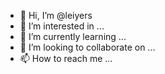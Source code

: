 - 👋 Hi, I’m @leiyers
- 👀 I’m interested in ...
- 🌱 I’m currently learning ...
- 💞️ I’m looking to collaborate on ...
- 📫 How to reach me ...

<!---
leiyers/leiyers is a ✨ special ✨ repository because its `README.md` (this file) appears on your GitHub profile.
You can click the Preview link to take a look at your changes.
--->
